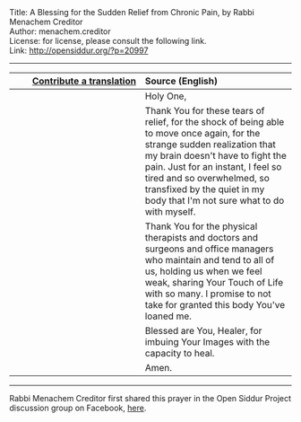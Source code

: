 <html>
<head></head>
<body>
Title: A Blessing for the Sudden Relief from Chronic Pain, by Rabbi Menachem Creditor<br />
Author: menachem.creditor<br />
License: for license, please consult the following link.<br />
Link: <a href="http://opensiddur.org/?p=20997">http://opensiddur.org/?p=20997</a>
<p />
<hr />

<table style="margin-left: auto;margin-right: auto;" class="draggable">
<thead><tr><th id="x" style="text-align: right;"><a href="/contributing/upload/">Contribute a translation</a></th><th style="text-align: left;">Source (English)</th></tr></thead>
<tbody>
<tr><td style="vertical-align:top;" width="46%">
<div class="liturgy"><span lang="he">

</span></div></td>
 
<td style="vertical-align:top;" width="53%">
<div class="english">
Holy One,
</div></td></tr>


<tr><td style="vertical-align:top;" width="46%">
<div class="liturgy"><span lang="he">

</span></div></td>
 
<td style="vertical-align:top;" width="53%">
<div class="english">
Thank You for these tears of relief, 
for the shock of being able to move once again, 
for the strange sudden realization 
that my brain doesn't have to fight the pain. 
Just for an instant, 
I feel so tired and so overwhelmed, 
so transfixed by the quiet in my body 
that I'm not sure what to do with myself.
</div></td></tr>


<tr><td style="vertical-align:top;" width="46%">
<div class="liturgy"><span lang="he">

</span></div></td>
 
<td style="vertical-align:top;" width="53%">
<div class="english">
Thank You 
for the physical therapists 
and doctors 
and surgeons 
and office managers 
who maintain and tend to all of us, 
holding us when we feel weak, 
sharing Your Touch of Life with so many. 
I promise to not take for granted 
this body 
You've loaned me.
</div></td></tr>


<tr><td style="vertical-align:top;" width="46%">
<div class="liturgy"><span lang="he">

</span></div></td>
 
<td style="vertical-align:top;" width="53%">
<div class="english">
Blessed are You, Healer, 
for imbuing Your Images 
with the capacity to heal.
</div></td></tr>


<tr><td style="vertical-align:top;" width="46%">
<div class="liturgy"><span lang="he">

</span></div></td>
 
<td style="vertical-align:top;" width="53%">
<div class="english">
Amen.
</div></td></tr>
</tbody></table>

<hr />

Rabbi Menachem Creditor first shared this prayer in the Open Siddur Project discussion group on Facebook, <a href="https://www.facebook.com/groups/opensiddur/permalink/10155918300602746/">here</a>.
</body>
</html>